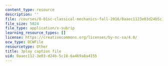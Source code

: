 ```yaml
---
content_type: resource
description: ''
file: /courses/8-01sc-classical-mechanics-fall-2016/0aaec1123e03d24b5c186a469a8a4155_RBaBEjzMr4E.srt
file_size: 5024
file_type: application/x-subrip
learning_resource_types: []
license: https://creativecommons.org/licenses/by-nc-sa/4.0/
ocw_type: OCWFile
resourcetype: Other
title: 3play caption file
uid: 0aaec112-3e03-d24b-5c18-6a469a8a4155
---
```

